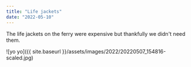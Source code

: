 ```yaml
---
title: "Life jackets"
date: "2022-05-10"
---
```


The life jackets on the ferry were expensive but thankfully we didn't need them.

![yo yo]({{ site.baseurl }}/assets/images/2022/20220507_154816-scaled.jpg)

